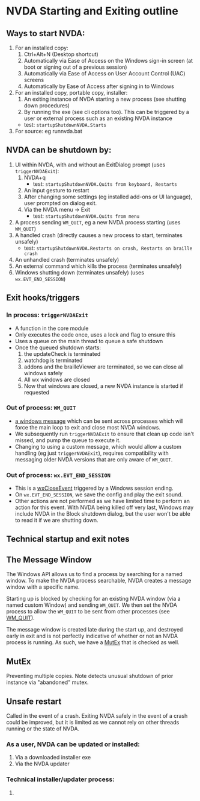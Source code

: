 # NVDA Starting and Exiting outline

## Ways to start NVDA:

1. For an installed copy:
    1. Ctrl+Alt+N (Desktop shortcut)
    1. Automatically via Ease of Access on the Windows sign-in screen (at boot or signing out of a previous session)
    1. Automatically via Ease of Access on User Account Control (UAC) screens
    1. Automatically by Ease of Access after signing in to Windows
1. For an installed copy, portable copy, installer:
    1. An exiting instance of NVDA starting a new process (see shutting down procedures)
    1. By running the exe (see cli options too).
    This can be triggered by a user or external process such as an existing NVDA instance
    - test: `startupShutdownNVDA.Starts`
1. For source: eg runnvda.bat

## NVDA can be shutdown by:

1. UI within NVDA, with and without an ExitDialog prompt (uses `triggerNVDAExit`):
    1. NVDA+q
        - test: `startupShutdownNVDA.Quits from keyboard, Restarts`
    1. An input gesture to restart
    1. After changing some settings (eg installed add-ons or UI language), user prompted on dialog exit.
    1. Via the NVDA menu -> Exit
        - test: `startupShutdownNVDA.Quits from menu`
1. A process sending `WM_QUIT`, eg a new NVDA process starting (uses `WM_QUIT`)
1. A handled crash (directly causes a new process to start, terminates unsafely)
    - test: `startupShutdownNVDA.Restarts on crash, Restarts on braille crash`
1. An unhandled crash (terminates unsafely)
1. An external command which kills the process (terminates unsafely) 
1. Windows shutting down (terminates unsafely) (uses `wx.EVT_END_SESSION`)

## Exit hooks/triggers

### In process: `triggerNVDAExit`
* A function in the core module
* Only executes the code once, uses a lock and flag to ensure this
* Uses a queue on the main thread to queue a safe shutdown
* Once the queued shutdown starts:
    1. the updateCheck is terminated
    1. watchdog is terminated
    1. addons and the brailleViewer are terminated, so we can close all windows safely
    1. All wx windows are closed
    1. Now that windows are closed, a new NVDA instance is started if requested

### Out of process: `WM_QUIT`
* [a windows message](https://docs.microsoft.com/en-us/windows/win32/winmsg/wm-quit) which can be sent across processes which will force the main loop to exit and close most NVDA windows.
* We subsequently run `triggerNVDAExit` to ensure that clean up code isn't missed, and pump the queue to execute it.
* Changing to using a custom message, which would allow a custom handling (eg just `triggerNVDAExit`), requires compatibility with messaging older NVDA versions that are only aware of `WM_QUIT`.

### Out of process: `wx.EVT_END_SESSION`
- This is a [wxCloseEvent](https://docs.wxwidgets.org/3.0/classwx_close_event.html) triggered by a Windows session ending.
- On `wx.EVT_END_SESSION`, we save the config and play the exit sound.
- Other actions are not performed as we have limited time to perform an action for this event. With NVDA being killed off very last, Windows may include NVDA in the Block shutdown dialog, but the user won't be able to read it if we are shutting down.

## Technical startup and exit notes

## The Message Window

The Windows API allows us to find a process by searching for a named window. To make the NVDA process searchable, NVDA creates a message window with a specific name.

Starting up is blocked by checking for an existing NVDA window (via a named custom Window) and sending `WM_QUIT`.
We then set the NVDA process to allow the `WM_QUIT` to be sent from other processes (see [WM_QUIT](#Out-of-process-WM_QUIT)). 

The message window is created late during the start up, and destroyed early in exit and is not perfectly indicative of whether or not an NVDA process is running. As such, we have a [MutEx](#MutEx) that is checked as well.

## MutEx

Preventing multiple copies. Note detects unusual shutdown of prior instance via "abandoned" mutex.

## Unsafe restart

Called in the event of a crash. Exiting NVDA safely in the event of a crash could be improved, but it is limited as we cannot rely on other threads running or the state of NVDA.

### As a user, NVDA can be updated or installed:

1. Via a downloaded installer exe
1. Via the NVDA updater

### Technical installer/updater process:

1. 
